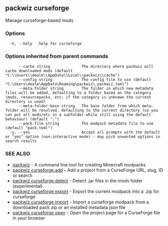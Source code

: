 ## packwiz curseforge

Manage curseforge-based mods

### Options

```
  -h, --help   help for curseforge
```

### Options inherited from parent commands

```
      --cache string              The directory where packwiz will cache downloaded mods (default "C:\\Users\\deale\\AppData\\Local\\packwiz\\cache")
      --config string             The config file to use (default "C:\Users\deale\AppData\Roaming\packwiz\.packwiz.toml")
      --meta-folder string        The folder in which new metadata files will be added, defaulting to a folder based on the category (mods, resourcepacks, etc; if the category is unknown the current directory is used)
      --meta-folder-base string   The base folder from which meta-folder will be resolved, defaulting to the current directory (so you can put all mods/etc in a subfolder while still using the default behaviour) (default ".")
      --pack-file string          The modpack metadata file to use (default "pack.toml")
  -y, --yes                       Accept all prompts with the default or "yes" option (non-interactive mode) - may pick unwanted options in search results
```

### SEE ALSO

* [packwiz](packwiz.md)	 - A command line tool for creating Minecraft modpacks
* [packwiz curseforge add](packwiz_curseforge_add.md)	 - Add a project from a CurseForge URL, slug, ID or search
* [packwiz curseforge detect](packwiz_curseforge_detect.md)	 - Detect .jar files in the mods folder (experimental)
* [packwiz curseforge export](packwiz_curseforge_export.md)	 - Export the current modpack into a .zip for curseforge
* [packwiz curseforge import](packwiz_curseforge_import.md)	 - Import a curseforge modpack from a downloaded pack zip or an installed metadata json file
* [packwiz curseforge open](packwiz_curseforge_open.md)	 - Open the project page for a CurseForge file in your browser

